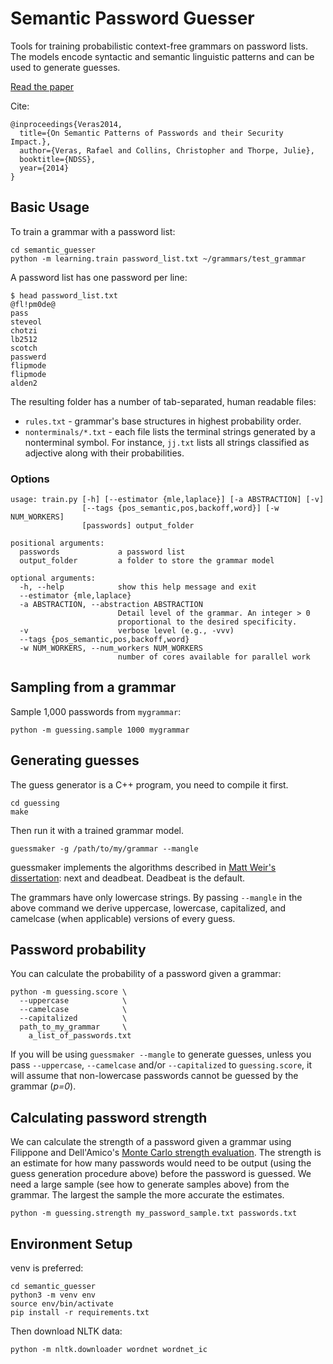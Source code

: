 # Semantic Password Guesser

Tools for training probabilistic context-free grammars on password lists. The
models encode syntactic and semantic linguistic patterns and can be used to
generate guesses.

[Read the paper](http://vialab.dc-uoit.net/wordpress/wp-content/papercite-data/pdf/ver2014a.pdf)

Cite:

```
@inproceedings{Veras2014,
  title={On Semantic Patterns of Passwords and their Security Impact.},
  author={Veras, Rafael and Collins, Christopher and Thorpe, Julie},
  booktitle={NDSS},
  year={2014}
}
```


## Basic Usage

To train a grammar with a password list:

```
cd semantic_guesser  
python -m learning.train password_list.txt ~/grammars/test_grammar
```

A password list has one password per line:

```
$ head password_list.txt
@fl!pm0de@
pass
steveol
chotzi
lb2512
scotch
passwerd
flipmode
flipmode
alden2
```

The resulting folder has a number of tab-separated, human readable files:

- `rules.txt` - grammar's base structures in highest probability order.
- `nonterminals/*.txt` - each file lists the terminal strings generated by a nonterminal symbol. For instance, `jj.txt` lists all strings classified as adjective along with their probabilities.

### Options

```
usage: train.py [-h] [--estimator {mle,laplace}] [-a ABSTRACTION] [-v]
                [--tags {pos_semantic,pos,backoff,word}] [-w NUM_WORKERS]
                [passwords] output_folder

positional arguments:
  passwords             a password list
  output_folder         a folder to store the grammar model

optional arguments:
  -h, --help            show this help message and exit
  --estimator {mle,laplace}
  -a ABSTRACTION, --abstraction ABSTRACTION
                        Detail level of the grammar. An integer > 0
                        proportional to the desired specificity.
  -v                    verbose level (e.g., -vvv)
  --tags {pos_semantic,pos,backoff,word}
  -w NUM_WORKERS, --num_workers NUM_WORKERS
                        number of cores available for parallel work

```

## Sampling from a grammar

Sample 1,000 passwords from `mygrammar`:

```
python -m guessing.sample 1000 mygrammar
```

## Generating guesses

The guess generator is a C++ program, you need to compile it first.

```
cd guessing
make
```

Then run it with a trained grammar model.

```
guessmaker -g /path/to/my/grammar --mangle
```

guessmaker implements the algorithms described in [Matt Weir's dissertation][1]: next and deadbeat. Deadbeat is the default.

The grammars have only lowercase strings. By passing `--mangle` in the above command we derive uppercase, lowercase, capitalized, and camelcase (when applicable) versions of every guess.

## Password probability

You can calculate the probability of a password given a grammar:

```
python -m guessing.score \
  --uppercase            \
  --camelcase            \
  --capitalized          \
  path_to_my_grammar     \
	a_list_of_passwords.txt
```

If you will be using `guessmaker --mangle` to generate guesses, unless you pass `--uppercase`, `--camelcase` and/or `--capitalized` to `guessing.score`, it will assume that non-lowercase passwords cannot be guessed by the grammar (_p=0_).

## Calculating password strength

We can calculate the strength of a password given a grammar using Filippone and Dell'Amico's [Monte Carlo strength evaluation](http://www.dcs.gla.ac.uk/~maurizio/Publications/ccs15.pdf). The strength is an estimate for how many passwords would need to be output (using the guess generation procedure above) before the password is guessed. We need a large sample (see how to generate samples above) from the grammar. The largest the sample the more accurate the estimates.

```
python -m guessing.strength my_password_sample.txt passwords.txt
```


## Environment Setup

venv is preferred:

```
cd semantic_guesser
python3 -m venv env
source env/bin/activate
pip install -r requirements.txt
```

Then download NLTK data:

```
python -m nltk.downloader wordnet wordnet_ic
```

[1]: http://purl.flvc.org/fsu/fd/FSU_migr_etd-1213 "Weir, C. M. (2010). Using Probabilistic Techniques to Aid in Password Cracking Attacks."
